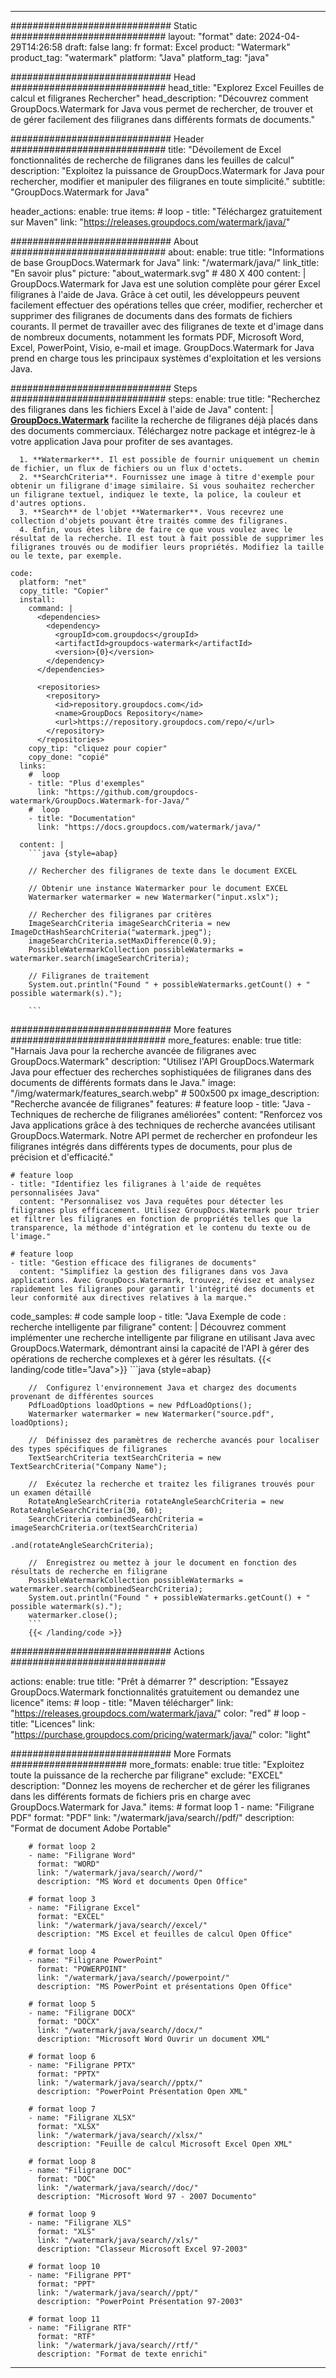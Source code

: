 
---
############################# Static ############################
layout: "format"
date:  2024-04-29T14:26:58
draft: false
lang: fr
format: Excel
product: "Watermark"
product_tag: "watermark"
platform: "Java"
platform_tag: "java"

############################# Head ############################
head_title: "Explorez Excel Feuilles de calcul et filigranes Rechercher"
head_description: "Découvrez comment GroupDocs.Watermark for Java vous permet de rechercher, de trouver et de gérer facilement des filigranes dans différents formats de documents."

############################# Header ############################
title: "Dévoilement de Excel fonctionnalités de recherche de filigranes dans les feuilles de calcul" 
description: "Exploitez la puissance de GroupDocs.Watermark for Java pour rechercher, modifier et manipuler des filigranes en toute simplicité."
subtitle: "GroupDocs.Watermark for Java" 

header_actions:
  enable: true
  items:
    #  loop
    - title: "Téléchargez gratuitement sur Maven"
      link: "https://releases.groupdocs.com/watermark/java/"
      
############################# About ############################
about:
    enable: true
    title: "Informations de base GroupDocs.Watermark for Java"
    link: "/watermark/java/"
    link_title: "En savoir plus"
    picture: "about_watermark.svg" # 480 X 400
    content: |
       GroupDocs.Watermark for Java est une solution complète pour gérer Excel filigranes à l'aide de Java. Grâce à cet outil, les développeurs peuvent facilement effectuer des opérations telles que créer, modifier, rechercher et supprimer des filigranes de documents dans des formats de fichiers courants. Il permet de travailler avec des filigranes de texte et d'image dans de nombreux documents, notamment les formats PDF, Microsoft Word, Excel, PowerPoint, Visio, e-mail et image. GroupDocs.Watermark for Java prend en charge tous les principaux systèmes d'exploitation et les versions Java.

############################# Steps ############################
steps:
    enable: true
    title: "Recherchez des filigranes dans les fichiers Excel à l'aide de Java"
    content: |
      **[GroupDocs.Watermark](https://products.groupdocs.com/watermark/java/)** facilite la recherche de filigranes déjà placés dans des documents commerciaux. Téléchargez notre package et intégrez-le à votre application Java pour profiter de ses avantages.
      
      1. **Watermarker**. Il est possible de fournir uniquement un chemin de fichier, un flux de fichiers ou un flux d'octets.
      2. **SearchCriteria**. Fournissez une image à titre d'exemple pour obtenir un filigrane d'image similaire. Si vous souhaitez rechercher un filigrane textuel, indiquez le texte, la police, la couleur et d'autres options.
      3. **Search** de l'objet **Watermarker**. Vous recevrez une collection d'objets pouvant être traités comme des filigranes.
      4. Enfin, vous êtes libre de faire ce que vous voulez avec le résultat de la recherche. Il est tout à fait possible de supprimer les filigranes trouvés ou de modifier leurs propriétés. Modifiez la taille ou le texte, par exemple.
   
    code:
      platform: "net"
      copy_title: "Copier"
      install:
        command: |
          <dependencies>
            <dependency>
              <groupId>com.groupdocs</groupId>
              <artifactId>groupdocs-watermark</artifactId>
              <version>{0}</version>
            </dependency>
          </dependencies>

          <repositories>
            <repository>
              <id>repository.groupdocs.com</id>
              <name>GroupDocs Repository</name>
              <url>https://repository.groupdocs.com/repo/</url>
            </repository>
          </repositories>
        copy_tip: "cliquez pour copier"
        copy_done: "copié"
      links:
        #  loop
        - title: "Plus d'exemples"
          link: "https://github.com/groupdocs-watermark/GroupDocs.Watermark-for-Java/"
        #  loop
        - title: "Documentation"
          link: "https://docs.groupdocs.com/watermark/java/"
          
      content: |
        ```java {style=abap}

        // Rechercher des filigranes de texte dans le document EXCEL

        // Obtenir une instance Watermarker pour le document EXCEL
        Watermarker watermarker = new Watermarker("input.xslx");

        // Rechercher des filigranes par critères
        ImageSearchCriteria imageSearchCriteria = new ImageDctHashSearchCriteria("watermark.jpeg");
        imageSearchCriteria.setMaxDifference(0.9);
        PossibleWatermarkCollection possibleWatermarks = watermarker.search(imageSearchCriteria);

        // Filigranes de traitement
        System.out.println("Found " + possibleWatermarks.getCount() + " possible watermark(s).");
        
        ```   
        
############################# More features ############################
more_features:
  enable: true
  title: "Harnais Java pour la recherche avancée de filigranes avec GroupDocs.Watermark"
  description: "Utilisez l'API GroupDocs.Watermark Java pour effectuer des recherches sophistiquées de filigranes dans des documents de différents formats dans le Java."
  image: "/img/watermark/features_search.webp" # 500x500 px
  image_description: "Recherche avancée de filigranes"
  features:
    # feature loop
    - title: "Java -Techniques de recherche de filigranes améliorées"
      content: "Renforcez vos Java applications grâce à des techniques de recherche avancées utilisant GroupDocs.Watermark. Notre API permet de rechercher en profondeur les filigranes intégrés dans différents types de documents, pour plus de précision et d'efficacité."

    # feature loop
    - title: "Identifiez les filigranes à l'aide de requêtes personnalisées Java"
      content: "Personnalisez vos Java requêtes pour détecter les filigranes plus efficacement. Utilisez GroupDocs.Watermark pour trier et filtrer les filigranes en fonction de propriétés telles que la transparence, la méthode d'intégration et le contenu du texte ou de l'image."

    # feature loop
    - title: "Gestion efficace des filigranes de documents"
      content: "Simplifiez la gestion des filigranes dans vos Java applications. Avec GroupDocs.Watermark, trouvez, révisez et analysez rapidement les filigranes pour garantir l'intégrité des documents et leur conformité aux directives relatives à la marque."
      
  code_samples:
    # code sample loop
    - title: "Java Exemple de code : recherche intelligente par filigrane"
      content: |
        Découvrez comment implémenter une recherche intelligente par filigrane en utilisant Java avec GroupDocs.Watermark, démontrant ainsi la capacité de l'API à gérer des opérations de recherche complexes et à gérer les résultats.
        {{< landing/code title="Java">}}
        ```java {style=abap}
        
        //  Configurez l'environnement Java et chargez des documents provenant de différentes sources
        PdfLoadOptions loadOptions = new PdfLoadOptions();
        Watermarker watermarker = new Watermarker("source.pdf", loadOptions);

        //  Définissez des paramètres de recherche avancés pour localiser des types spécifiques de filigranes
        TextSearchCriteria textSearchCriteria = new TextSearchCriteria("Company Name");

        //  Exécutez la recherche et traitez les filigranes trouvés pour un examen détaillé
        RotateAngleSearchCriteria rotateAngleSearchCriteria = new RotateAngleSearchCriteria(30, 60);
        SearchCriteria combinedSearchCriteria = imageSearchCriteria.or(textSearchCriteria)
                                                                   .and(rotateAngleSearchCriteria);

        //  Enregistrez ou mettez à jour le document en fonction des résultats de recherche en filigrane
        PossibleWatermarkCollection possibleWatermarks = watermarker.search(combinedSearchCriteria);
        System.out.println("Found " + possibleWatermarks.getCount() + " possible watermark(s).");
        watermarker.close();
        ```
        {{< /landing/code >}}


############################# Actions ############################

actions:
  enable: true
  title: "Prêt à démarrer ?"
  description: "Essayez GroupDocs.Watermark fonctionnalités gratuitement ou demandez une licence"
  items:
    #  loop
    - title: "Maven télécharger"
      link: "https://releases.groupdocs.com/watermark/java/"
      color: "red"
        #  loop
    - title: "Licences"
      link: "https://purchase.groupdocs.com/pricing/watermark/java/"
      color: "light"


############################# More Formats #####################
more_formats:
    enable: true
    title: "Exploitez toute la puissance de la recherche par filigrane"
    exclude: "EXCEL"
    description: "Donnez les moyens de rechercher et de gérer les filigranes dans les différents formats de fichiers pris en charge avec GroupDocs.Watermark for Java."
    items: 
        # format loop 1
        - name: "Filigrane PDF"
          format: "PDF"
          link: "/watermark/java/search//pdf/"
          description: "Format de document Adobe Portable"

        # format loop 2
        - name: "Filigrane Word"
          format: "WORD"
          link: "/watermark/java/search//word/"
          description: "MS Word et documents Open Office"
          
        # format loop 3
        - name: "Filigrane Excel"
          format: "EXCEL"
          link: "/watermark/java/search//excel/"
          description: "MS Excel et feuilles de calcul Open Office"

        # format loop 4
        - name: "Filigrane PowerPoint"
          format: "POWERPOINT"
          link: "/watermark/java/search//powerpoint/"
          description: "MS PowerPoint et présentations Open Office"

        # format loop 5
        - name: "Filigrane DOCX"
          format: "DOCX"
          link: "/watermark/java/search//docx/"
          description: "Microsoft Word Ouvrir un document XML"
          
        # format loop 6
        - name: "Filigrane PPTX"
          format: "PPTX"
          link: "/watermark/java/search//pptx/"
          description: "PowerPoint Présentation Open XML"
          
        # format loop 7
        - name: "Filigrane XLSX"
          format: "XLSX"
          link: "/watermark/java/search//xlsx/"
          description: "Feuille de calcul Microsoft Excel Open XML"

        # format loop 8
        - name: "Filigrane DOC"
          format: "DOC"
          link: "/watermark/java/search//doc/"
          description: "Microsoft Word 97 - 2007 Documento"

        # format loop 9
        - name: "Filigrane XLS"
          format: "XLS"
          link: "/watermark/java/search//xls/"
          description: "Classeur Microsoft Excel 97-2003"

        # format loop 10
        - name: "Filigrane PPT"
          format: "PPT"
          link: "/watermark/java/search//ppt/"
          description: "PowerPoint Présentation 97-2003"

        # format loop 11
        - name: "Filigrane RTF"
          format: "RTF"
          link: "/watermark/java/search//rtf/"
          description: "Format de texte enrichi"

---